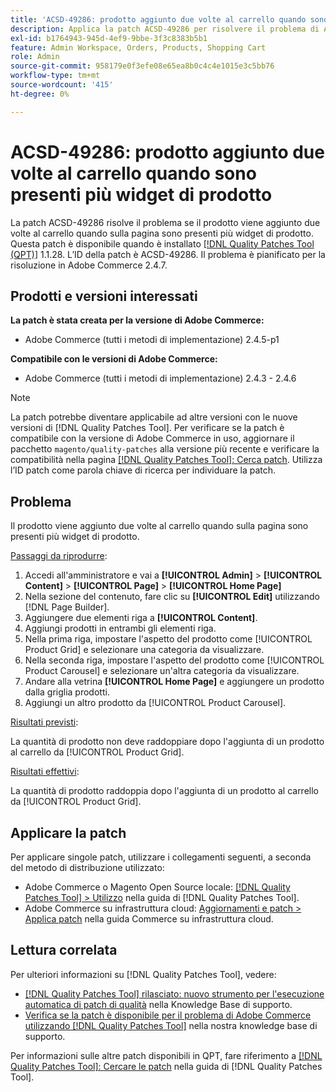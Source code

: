 ```yaml
---
title: 'ACSD-49286: prodotto aggiunto due volte al carrello quando sono presenti più widget di prodotto'
description: Applica la patch ACSD-49286 per risolvere il problema di Adobe Commerce, in cui il prodotto viene aggiunto due volte al carrello quando sulla pagina sono presenti più widget di prodotto.
exl-id: b1764943-945d-4ef9-9bbe-3f3c8383b5b1
feature: Admin Workspace, Orders, Products, Shopping Cart
role: Admin
source-git-commit: 958179e0f3efe08e65ea8b0c4c4e1015e3c5bb76
workflow-type: tm+mt
source-wordcount: '415'
ht-degree: 0%

---
```


# ACSD-49286: prodotto aggiunto due volte al carrello quando sono presenti più widget di prodotto

La patch ACSD-49286 risolve il problema se il prodotto viene aggiunto due volte al carrello quando sulla pagina sono presenti più widget di prodotto. Questa patch è disponibile quando è installato [[!DNL Quality Patches Tool (QPT)]](/help/announcements/adobe-commerce-announcements/magento-quality-patches-released-new-tool-to-self-serve-quality-patches.md) 1.1.28. L’ID della patch è ACSD-49286. Il problema è pianificato per la risoluzione in Adobe Commerce 2.4.7.

## Prodotti e versioni interessati

**La patch è stata creata per la versione di Adobe Commerce:**

* Adobe Commerce (tutti i metodi di implementazione) 2.4.5-p1

**Compatibile con le versioni di Adobe Commerce:**

* Adobe Commerce (tutti i metodi di implementazione) 2.4.3 - 2.4.6

>[!NOTE]
>
>La patch potrebbe diventare applicabile ad altre versioni con le nuove versioni di [!DNL Quality Patches Tool]. Per verificare se la patch è compatibile con la versione di Adobe Commerce in uso, aggiornare il pacchetto `magento/quality-patches` alla versione più recente e verificare la compatibilità nella pagina [[!DNL Quality Patches Tool]: Cerca patch](https://experienceleague.adobe.com/tools/commerce-quality-patches/index.html?lang=it). Utilizza l’ID patch come parola chiave di ricerca per individuare la patch.

## Problema

Il prodotto viene aggiunto due volte al carrello quando sulla pagina sono presenti più widget di prodotto.

<u>Passaggi da riprodurre</u>:

1. Accedi all&#39;amministratore e vai a **[!UICONTROL Admin]** > **[!UICONTROL Content]** > **[!UICONTROL Page]** > **[!UICONTROL Home Page]**
1. Nella sezione del contenuto, fare clic su **[!UICONTROL Edit]** utilizzando [!DNL Page Builder].
1. Aggiungere due elementi riga a **[!UICONTROL Content]**.
1. Aggiungi prodotti in entrambi gli elementi riga.
1. Nella prima riga, impostare l&#39;aspetto del prodotto come [!UICONTROL Product Grid] e selezionare una categoria da visualizzare.
1. Nella seconda riga, impostare l&#39;aspetto del prodotto come [!UICONTROL Product Carousel] e selezionare un&#39;altra categoria da visualizzare.
1. Andare alla vetrina **[!UICONTROL Home Page]** e aggiungere un prodotto dalla griglia prodotti.
1. Aggiungi un altro prodotto da [!UICONTROL Product Carousel].

<u>Risultati previsti</u>:

La quantità di prodotto non deve raddoppiare dopo l&#39;aggiunta di un prodotto al carrello da [!UICONTROL Product Grid].

<u>Risultati effettivi</u>:

La quantità di prodotto raddoppia dopo l&#39;aggiunta di un prodotto al carrello da [!UICONTROL Product Grid].

## Applicare la patch

Per applicare singole patch, utilizzare i collegamenti seguenti, a seconda del metodo di distribuzione utilizzato:

* Adobe Commerce o Magento Open Source locale: [[!DNL Quality Patches Tool] > Utilizzo](https://experienceleague.adobe.com/docs/commerce-operations/tools/quality-patches-tool/usage.html?lang=it) nella guida di [!DNL Quality Patches Tool].
* Adobe Commerce su infrastruttura cloud: [Aggiornamenti e patch > Applica patch](https://experienceleague.adobe.com/docs/commerce-cloud-service/user-guide/develop/upgrade/apply-patches.html?lang=it) nella guida Commerce su infrastruttura cloud. 

## Lettura correlata

Per ulteriori informazioni su [!DNL Quality Patches Tool], vedere:

* [[!DNL Quality Patches Tool] rilasciato: nuovo strumento per l&#39;esecuzione automatica di patch di qualità](/help/announcements/adobe-commerce-announcements/magento-quality-patches-released-new-tool-to-self-serve-quality-patches.md) nella Knowledge Base di supporto.
* [Verifica se la patch è disponibile per il problema di Adobe Commerce utilizzando  [!DNL Quality Patches Tool]](/help/support-tools/patches-available-in-qpt-tool/check-patch-for-magento-issue-with-magento-quality-patches.md) nella nostra knowledge base di supporto.

Per informazioni sulle altre patch disponibili in QPT, fare riferimento a [[!DNL Quality Patches Tool]: Cercare le patch](https://experienceleague.adobe.com/tools/commerce-quality-patches/index.html?lang=it) nella guida di [!DNL Quality Patches Tool].
